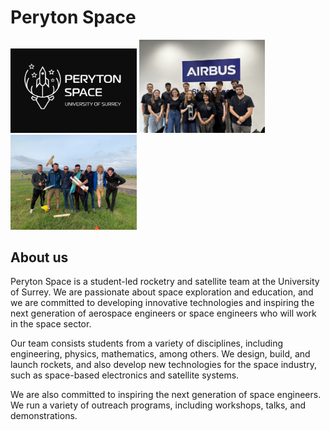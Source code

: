 # Peryton Space

<img src="https://github.com/PerytonSpace/.github/blob/main/assets/img/PerytonSpace Logo.png" width = 40% height = 40%>
<img src="https://github.com/PerytonSpace/.github/blob/main/assets/img/SDC2023.jpg" width = 40% height = 40%><img src="https://github.com/PerytonSpace/.github/blob/main/assets/img/Mach23.jpg" width = 40% height = 40%>

## About us
Peryton Space is a student-led rocketry and satellite team at the University of Surrey. We are passionate about space exploration and education, and we are committed to developing innovative technologies and inspiring the next generation of aerospace engineers or space engineers who will work in the space sector.

Our team consists students from a variety of disciplines, including engineering, physics, mathematics, among others. We design, build, and launch rockets, and also develop new technologies for the space industry, such as space-based electronics and satellite systems.

We are also committed to inspiring the next generation of space engineers. We run a variety of outreach programs, including workshops, talks, and demonstrations.
